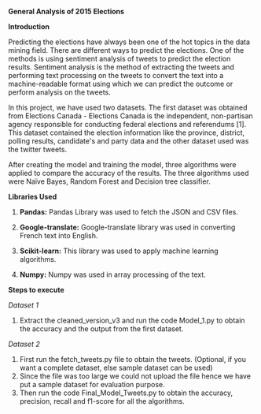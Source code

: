 **General Analysis of 2015 Elections**

**Introduction**

Predicting the elections have always been one of the hot topics in the data mining field. There are different ways to predict the elections. One of the methods is using sentiment analysis of tweets to predict the election results. Sentiment analysis is the method of extracting the tweets and performing text processing on the tweets to convert the text into a machine-readable format using which we can predict the outcome or perform analysis on the tweets.  

In this project, we have used two datasets. The first dataset was obtained from Elections Canada - Elections Canada is the independent, non-partisan agency responsible for conducting federal elections and referendums [1]. This dataset contained the election information like the province, district, polling results, candidate's and party data and the other dataset used was the twitter tweets.  

After creating the model and training the model, three algorithms were applied to compare the accuracy of the results. The three algorithms used were Naïve Bayes, Random Forest and Decision tree classifier.  
 
**Libraries Used**

1. **Pandas:** Pandas Library was used to fetch the JSON and CSV files. 

2. **Google-translate:** Google-translate library was used in converting French text into English. 

3. **Scikit-learn:** This library was used to apply machine learning algorithms. 

4. **Numpy:** Numpy was used in array processing of the text. 

**Steps to execute**

*Dataset 1*

1. Extract the cleaned\_version\_v3 and run the code Model\_1.py to obtain the accuracy and the output from the first dataset.

*Dataset 2*

1. First run the fetch_tweets.py file to obtain the tweets. (Optional, if you want a complete dataset, else sample dataset can be used) 
2. Since the file was too large we could not upload the file hence we have put a sample dataset for evaluation purpose. 
3. Then run the code Final\_Model_Tweets.py to obtain the accuracy, precision, recall and f1-score for all the algorithms.

